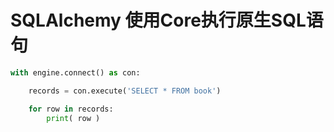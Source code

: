 # SQLAlchemy 使用Core执行原生SQL语句


```py
with engine.connect() as con:

    records = con.execute('SELECT * FROM book')

    for row in records:
        print( row )
```